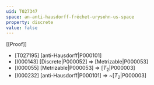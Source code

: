 ```yaml
---
uid: T027347
space: an-anti-hausdorff-fréchet-urysohn-us-space
property: discrete
value: false
---
```

[[Proof]]

* [T027195] [anti-Hausdorff|P000101]
* [I000143] [Discrete|P000052] => [Metrizable|P000053]
* [I000055] [Metrizable|P000053] => [$T_2$|P000003]
* [I000232] [anti-Hausdorff|P000101] => ~[$T_2$|P000003]

